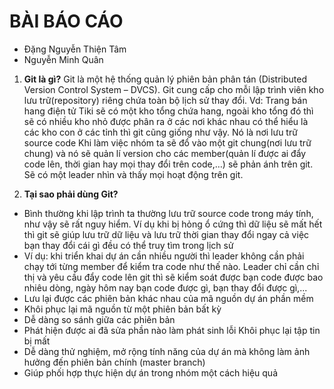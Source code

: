 # BÀI BÁO CÁO #

- Đặng Nguyễn Thiện Tâm <!-- markdownlint-capture -->
- Nguyễn Minh Quân <!-- markdownlint-capture -->

1. **Git là gì?**
Git là một hệ thống quản lý phiên bản phân tán (Distributed Version Control System – DVCS). Git cung cấp cho mỗi lập trình viên kho lưu trữ(repository) riêng chứa toàn bộ lịch sử thay đổi.
Vd: Trang bán hang điện tử Tiki sẽ có một kho tổng chứa hang, ngoài kho tổng đó thì sẽ có nhiều kho nhỏ được phân ra ở các nơi khác nhau có thể hiểu là các kho con ở các tỉnh thì git cũng giống như vậy. Nó là nơi lưu trữ source code
Khi làm việc nhóm ta sẽ đổ vào một git chung(nơi lưu trữ chung) và nó sẽ quản lí version cho các member(quản lí được ai đẩy code lên, thời gian hay mọi thay đổi trên code,…) sẽ phản ánh trên git. Sẽ có một leader nhìn và thấy mọi hoạt động trên git.

2. **Tại sao phải dùng Git?**

- Bình thường khi lập trình ta thường lưu trữ source code trong máy tính, như vậy sẽ rất nguy hiểm. Ví dụ khi bị hỏng ổ cứng thì dữ liệu sẽ mất hết thì git sẽ giúp lưu trữ dữ liệu và lưu trữ thời gian thay đổi ngay cả việc bạn thay đổi cái gì đều có thể truy tìm trong lịch sử
- Ví dụ: khi triển khai dự án cần nhiều người thì leader không cần phải chạy tới từng member để kiểm tra code như thế nào. Leader chỉ cần chỉ thị và yêu cầu đẩy code lên git thì sẽ kiểm soát được bạn code được bao nhiêu dòng, ngày hôm nay bạn code được gì, bạn thay đổi được gì,...
- Lưu lại được các phiên bản khác nhau của mã nguồn dự án phần mềm
- Khôi phục lại mã nguồn từ một phiên bản bất kỳ
- Dễ dàng so sánh giữa các phiên bản
- Phát hiện được ai đã sửa phần nào làm phát sinh lỗi Khôi phục lại tập tin bị mất
- Dễ dàng thử nghiệm, mở rộng tính năng của dự án mà không làm ảnh hưởng đến phiên bản chính (master branch)
- Giúp phối hợp thực hiện dự án trong nhóm một cách hiệu quả
